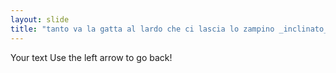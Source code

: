 ```yaml
---
layout: slide
title: "tanto va la gatta al lardo che ci lascia lo zampino _inclinato_!"
---
```

Your text
Use the left arrow to go back!
